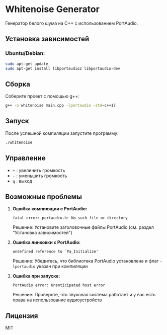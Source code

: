 # Whitenoise Generator

Генератор белого шума на C++ с использованием PortAudio.

## Установка зависимостей

### Ubuntu/Debian:
```bash
sudo apt-get update
sudo apt-get install libportaudio2 libportaudio-dev
```

## Сборка

Соберите проект с помощью g++:
```bash
g++ -o whitenoise main.cpp -lportaudio -std=c++17
```

## Запуск

После успешной компиляции запустите программу:
```bash
./whitenoise
```

## Управление

- `+` : увеличить громкость
- `-` : уменьшить громкость
- `q` : выход


## Возможные проблемы

1. **Ошибка компиляции с PortAudio:**
   ```
   fatal error: portaudio.h: No such file or directory
   ```
   Решение: Установите заголовочные файлы PortAudio (см. раздел "Установка зависимостей")

2. **Ошибка линковки с PortAudio:**
   ```
   undefined reference to `Pa_Initialize'
   ```
   Решение: Убедитесь, что библиотека PortAudio установлена и флаг `-lportaudio` указан при компиляции

3. **Ошибка при запуске:**
   ```
   PortAudio error: Unanticipated host error
   ```
   Решение: Проверьте, что звуковая система работает и у вас есть права на использование аудиоустройств

## Лицензия

MIT
